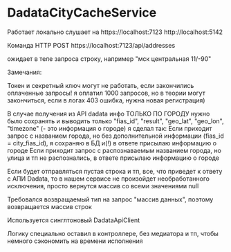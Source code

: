 # DadataCityCacheService

Работает локально слушает на 
https://localhost:7123 
http://localhost:5142

Команда HTTP POST
https://localhost:7123/api/addresses

ожидает в теле запроса строку, например
"мск центральная 11/-90"


Замечания:

Токен и секретный ключ могут не работать, если закончились оплаченные запросы! я оплатил 1000 запросов, но в теории могут закончиться, если в логах 403 ошибка, нужна новая регистрация)

В случае получения из API dadata инфо ТОЛЬКО ПО ГОРОДУ нужно было сохранять и выводить только "fias_id", "result", "geo_lat", "geo_lon", "timezone" (- это информация о городе)
я сделал так:
Если приходит запрос с названием города, но без дополнительной информации (fias_id = city_fias_id), я сохраняю в БД и(!) в ответе присылаю информацию о городе
Если приходит запрос с распознаваемым названием города, но улица и тп не распознались, в ответе присылаю информацию о городе

Если будет отправляться пустая строка и тп, все, что приведет к ответу с АПИ Dadata, то в нашем сервисе не произойдет необработанного исключения, просто вернутся массив со всеми значениями null

Требовался возвращаемый тип на запрос "массив данных", поэтому возвращается массив строк

Используется синглтоновый DadataApiClient

Логику специально оставил в контроллере, без медиатора и тп, чтобы немного сэкономить на времени исполнения
